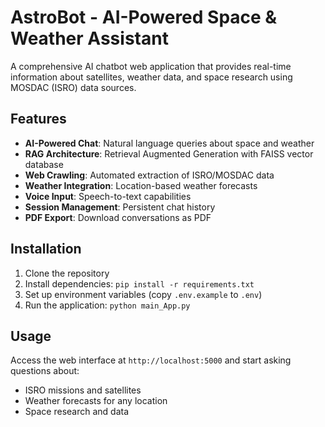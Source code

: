 # AstroBot - AI-Powered Space & Weather Assistant

A comprehensive AI chatbot web application that provides real-time information about satellites, weather data, and space research using MOSDAC (ISRO) data sources.

## Features

- **AI-Powered Chat**: Natural language queries about space and weather
- **RAG Architecture**: Retrieval Augmented Generation with FAISS vector database
- **Web Crawling**: Automated extraction of ISRO/MOSDAC data
- **Weather Integration**: Location-based weather forecasts
- **Voice Input**: Speech-to-text capabilities
- **Session Management**: Persistent chat history
- **PDF Export**: Download conversations as PDF

## Installation

1. Clone the repository
2. Install dependencies: `pip install -r requirements.txt`
3. Set up environment variables (copy `.env.example` to `.env`)
4. Run the application: `python main_App.py`

## Usage

Access the web interface at `http://localhost:5000` and start asking questions about:
- ISRO missions and satellites
- Weather forecasts for any location
- Space research and data
